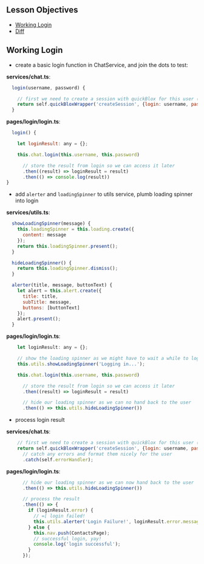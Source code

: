 ## Lesson Objectives

* [Working Login](#working-login)
* [Diff](https://github.com/lathonez/powwow/compare/lesson-two...lesson-three)

## Working Login

* create a basic login function in ChatService, and join the dots to test:

**services/chat.ts**:

```javascript
  login(username, password) {

    // first we need to create a session with quickBlox for this user (first step auth)
    return self.quickBloxWrapper('createSession', {login: username, password: password});
  }
```

**pages/login/login.ts**:

```javascript
  login() {

    let loginResult: any = {};

    this.chat.login(this.username, this.password)

      // store the result from login so we can access it later
      .then((result) => loginResult = result)
      .then(() => console.log(result))
}
```

* add `alerter` and `loadingSpinner` to utils service, plumb loading spinner into login

**services/utils.ts**:

```javascript
  showLoadingSpinner(message) {
    this.loadingSpinner = this.loading.create({
      content: message
    });
    return this.loadingSpinner.present();
  }

  hideLoadingSpinner() {
    return this.loadingSpinner.dismiss();
  }

  alerter(title, message, buttonText) {
    let alert = this.alert.create({
      title: title,
      subTitle: message,
      buttons: [buttonText]
    });
    alert.present();
  }
```

**pages/login/login.ts**:

```javascript
	let loginResult: any = {};

    // show the loading spinner as we might have to wait a while to login
    this.utils.showLoadingSpinner('Logging in...');

    this.chat.login(this.username, this.password)

      // store the result from login so we can access it later
      .then((result) => loginResult = result)

      // hide our loading spinner as we can no hand back to the user
      .then(() => this.utils.hideLoadingSpinner())
```

* process login result

**services/chat.ts**:

```javascript
    // first we need to create a session with quickBlox for this user (first step auth)
    return self.quickBloxWrapper('createSession', {login: username, password: password})
      // catch any errors and format them nicely for the user
      .catch(self.errorHandler);
```

**pages/login/login.ts**:

```javascript
      // hide our loading spinner as we can now hand back to the user
      .then(() => this.utils.hideLoadingSpinner())

      // process the result
      .then(() => {
        if (loginResult.error) {
          // =[ login failed!
          this.utils.alerter('Login Failure!', loginResult.error.message, 'OK');
        } else {
          this.nav.push(ContactsPage);
          // successful login, yay!
          console.log('login successful');
        }
      });
```
